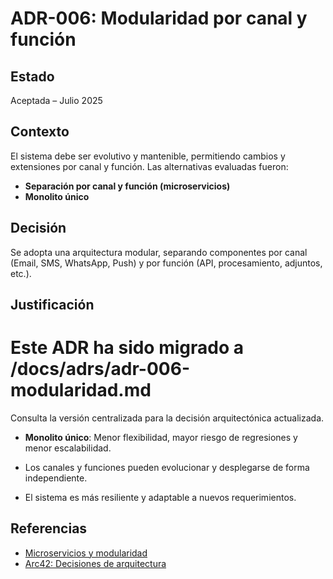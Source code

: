 # ADR-006: Modularidad por canal y función

## Estado

Aceptada – Julio 2025

## Contexto

El sistema debe ser evolutivo y mantenible, permitiendo cambios y extensiones por canal y función. Las alternativas evaluadas fueron:

- **Separación por canal y función (microservicios)**
- **Monolito único**

## Decisión

Se adopta una arquitectura modular, separando componentes por canal (Email, SMS, WhatsApp, Push) y por función (API, procesamiento, adjuntos, etc.).

## Justificación


# Este ADR ha sido migrado a /docs/adrs/adr-006-modularidad.md

Consulta la versión centralizada para la decisión arquitectónica actualizada.

- **Monolito único**: Menor flexibilidad, mayor riesgo de regresiones y menor escalabilidad.

- Los canales y funciones pueden evolucionar y desplegarse de forma independiente.
- El sistema es más resiliente y adaptable a nuevos requerimientos.

## Referencias

- [Microservicios y modularidad](https://martinfowler.com/articles/microservices.html)
- [Arc42: Decisiones de arquitectura](https://arc42.org/decision/)

